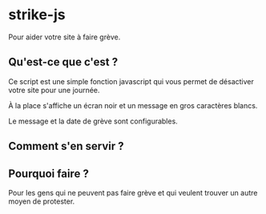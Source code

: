# strike-js

Pour aider votre site à faire grève.

## Qu'est-ce que c'est ?

Ce script est une simple fonction javascript qui vous permet de désactiver
votre site pour une journée.

À la place s'affiche un écran noir et un message en gros caractères blancs.

Le message et la date de grève sont configurables.

## Comment s'en servir ?


## Pourquoi faire ?

Pour les gens qui ne peuvent pas faire grève et qui veulent trouver un autre
moyen de protester.
